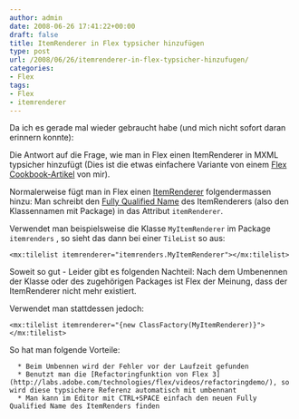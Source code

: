 ```yaml
---
author: admin
date: 2008-06-26 17:41:22+00:00
draft: false
title: ItemRenderer in Flex typsicher hinzufügen
type: post
url: /2008/06/26/itemrenderer-in-flex-typsicher-hinzufugen/
categories:
- Flex
tags:
- Flex
- itemrenderer
---
```


Da ich es gerade mal wieder gebraucht habe (und mich nicht sofort daran erinnern konnte):

Die Antwort auf die Frage, wie man in Flex einen ItemRenderer in MXML typsicher hinzufügt (Dies ist die etwas einfachere Variante von einem [Flex Cookbook-Artikel](http://www.adobe.com/cfusion/communityengine/index.cfm?event=showdetails&postId=5762&productId=2&loc=en_US) von mir).

Normalerweise fügt man in Flex einen [ItemRenderer](http://www.adobe.com/devnet/flex/quickstart/using_item_renderers/) folgendermassen hinzu: Man schreibt den [Fully Qualified Name](http://en.wikipedia.org/wiki/Fully_qualified_name) des ItemRenderers (also den Klassennamen mit Package) in das Attribut `itemRenderer`.

Verwendet man beispielsweise die Klasse `MyItemRenderer` im Package `itemrenders` , so sieht das dann bei einer `TileList` so aus:


    
    <mx:tilelist itemrenderer="itemrenders.MyItemRenderer"></mx:tilelist>



Soweit so gut - Leider gibt es folgenden Nachteil: Nach dem Umbenennen der Klasse oder des zugehörigen Packages ist Flex der Meinung, dass der ItemRenderer nicht mehr existiert.

Verwendet man stattdessen jedoch:


    
    <mx:tilelist itemrenderer="{new ClassFactory(MyItemRenderer)}"></mx:tilelist>



So hat man folgende Vorteile:



	  * Beim Umbennen wird der Fehler vor der Laufzeit gefunden
	  * Benutzt man die [Refactoringfunktion von Flex 3](http://labs.adobe.com/technologies/flex/videos/refactoringdemo/), so wird diese typsichere Referenz automatisch mit umbennant
	  * Man kann im Editor mit CTRL+SPACE einfach den neuen Fully Qualified Name des ItemRenders finden


